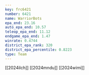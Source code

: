 ```yaml
---
key: frc6421
number: 6421
name: WarriorBots
epa_end: 23.16
auto_epa_end: 10.57
teleop_epa_end: 11.12
endgame_epa_end: 1.47
winrate: 0.4744
district_epa_rank: 320
district_epa_percentile: 0.8223
type: Team
---
```

[[2024ilch]]
[[2024mndu]]
[[2024wimi]]
